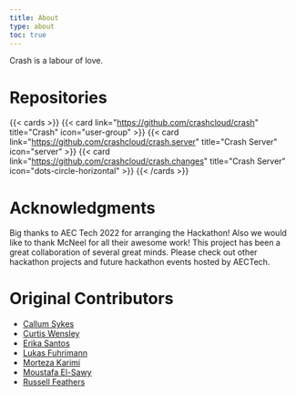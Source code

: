 ```yaml
---
title: About
type: about
toc: true
---
```


Crash is a labour of love.

# Repositories

{{< cards >}}
{{< card link="https://github.com/crashcloud/crash" title="Crash" icon="user-group" >}}
{{< card link="https://github.com/crashcloud/crash.server" title="Crash Server" icon="server" >}}
{{< card link="https://github.com/crashcloud/crash.changes" title="Crash Server" icon="dots-circle-horizontal" >}}
{{< /cards >}}

# Acknowledgments

Big thanks to AEC Tech 2022 for arranging the Hackathon! Also we would like to thank McNeel for all their awesome work! This project has been a great collaboration of several great minds. Please check out other hackathon projects and future hackathon events hosted by AECTech.

# Original Contributors

- [Callum Sykes](https://www.linkedin.com/in/callumsykes/)
- [Curtis Wensley](https://www.linkedin.com/in/cwensley/)
- [Erika Santos](https://www.linkedin.com/in/erikasantosr/)
- [Lukas Fuhrimann](https://www.linkedin.com/in/lfuhrimann/)
- [Morteza Karimi](https://github.com/karimi)
- [Moustafa El-Sawy](https://www.linkedin.com/in/moustafakelsawy/)
- [Russell Feathers](https://www.linkedin.com/in/russell-feathers/)
